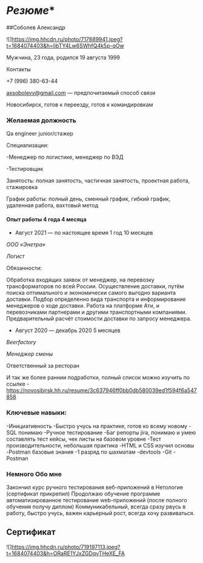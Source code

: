 #                                           *Резюме**

##Соболев Александр

![]https://img.hhcdn.ru/photo/717889941.jpeg?t=1684074403&h=libTY4Lw6SWhfQ4k5p-qOw

Мужчина, 23 года, родился 19 августа 1999


Контакты

 +7 (996) 380-63-44

axsobolevv@gmail.com — предпочитаемый способ связи


Новосибирск, готов к переезду, готов к командировкам

###                                     **Желаемая должность**

Qa engineer junior/стажер

Специализации:

-Менеджер по логистике, менеджер по ВЭД

-Тестировщик


Занятость: полная занятость, частичная занятость, проектная работа, стажировка

График работы: полный день, сменный график, гибкий график, удаленная работа, вахтовый метод


####                                **Опыт работы 4 года 4 месяца**


- Август 2021 — по настоящее время 1 год 10 месяцев

_ООО «Энетра»_

*Логист*

Обязанности:

Обработка входящих заявок от менеджер, на перевозку трансформаторов по всей России.
Осуществление доставки, путём поиска оптимального и экономически самого выгодно варианта доставки.
Подбор определенно вида транспорта и информирование менеджеров о ходе доставки.
Работа на платформе Ати, и перевозчиками партнерами и другими транспортными компаниями.
Предварительный расчёт стоимости доставки по запросу менеджера.


- Август 2020 — декабрь 2020 5 месяцев

_Beerfactory_

*Менеджер смены*

Ответственный за ресторан

И так же более раннии подработки, полный список можно изучить по ссылке - https://novosibirsk.hh.ru/resume/3c637946ff0bb0db580039ed1f594f6a547858

###                                       **Ключевые навыки:**
-Инициативность
-Быстро учусь на практике, готов ко всему новому
-SQL понимаю
-Ручное тестирование
-Баг репорты jira, понимаю и умею составлять тест кейсы, чек листы на базовом уровне
-Тест производительности, небольшая практика
-HTML и CSS изучил основы
-Postman базовые знания
-1 разряд по шахматам
-devtools
-Git
-Postman

###                                       **Немного Обо мне**
Закончил курс ручного тестирования веб-приложений в Нетологие (сертификат прикрепил) Продолжаю обучение программе автоматизированное тестирование web-приложений (после полного обучения получу диплом)
Коммуникабельный, всегда сразу рвусь в работу, быстро учусь, важен карьерный рост, всегда хочу развиваться.

##                                         **Сертификат**
![]https://img.hhcdn.ru/photo/719197113.jpeg?t=1684074403&h=ORaRE1YJxZGDqyTHeXE_FA